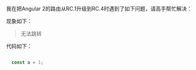我在把Angular 2的路由从RC.1升级到RC.4时遇到了如下问题，请高手帮忙解决：

现象如下：

> 无法跳转

代码如下：
```typescript

  const a = 1;
  
```